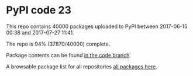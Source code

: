 # PyPI code 23

This repo contains 40000 packages uploaded to PyPI between 
2017-06-15 00:38 and 2017-07-27 11:41.

The repo is 94% (37870/40000) complete.

Package contents can be found [in the code branch](https://github.com/pypi-data/pypi-mirror-23/tree/code/packages).

A browsable package list for all repositories [all packages here](https://pypi-data.github.io/website/repositories/pypi-mirror-23).


